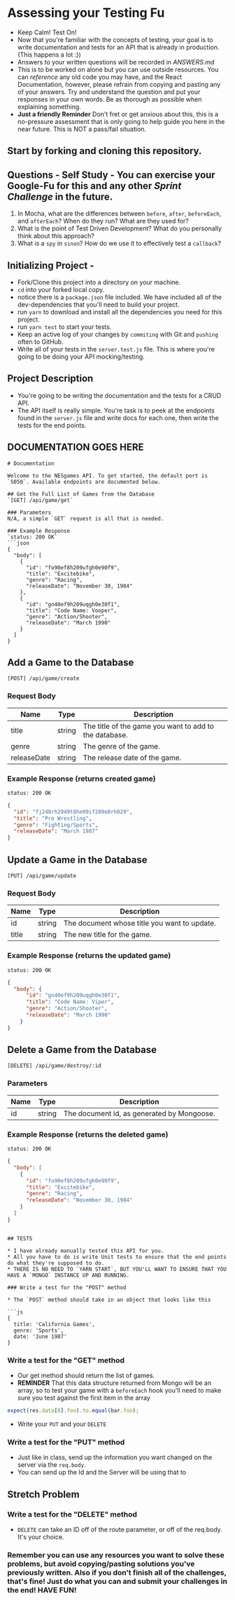 # Assessing your Testing Fu

* Keep Calm! Test On!
* Now that you're familiar with the concepts of testing, your goal is to write documentation and tests for an API that is already in production. (This happens a lot :))
* Answers to your written questions will be recorded in _ANSWERS.md_
* This is to be worked on alone but you can use outside resources. You can _reference_ any old code you may have, and the React Documentation, however, please refrain from copying and pasting any of your answers. Try and understand the question and put your responses in your own words. Be as thorough as possible when explaining something.
* **Just a friendly Reminder** Don't fret or get anxious about this, this is a no-pressure assessment that is only going to help guide you here in the near future. This is NOT a pass/fail situation.

## Start by forking and cloning this repository.

## Questions - Self Study - You can exercise your Google-Fu for this and any other _Sprint Challenge_ in the future.

1. In Mocha, what are the differences between `before`, `after`, `beforeEach`, and `afterEach`? When do they run? What are they used for?
2. What is the point of Test Driven Development? What do you personally think about this approach?
3. What is a `spy` in `sinon`? How do we use it to effectively test a `callback`?

## Initializing Project -

* Fork/Clone this project into a directory on your machine.
* `cd` into your forked local copy.
* notice there is a `package.json` file included. We have included all of the dev-dependencies that you'll need to build your project.
* run `yarn` to download and install all the dependencies you need for this project.
* run `yarn test` to start your tests.
* Keep an active log of your changes by `commiting` with Git and `pushing` often to GitHub.
* Write all of your tests in the `server.test.js` file. This is where you're going to be doing your API mocking/testing.

## Project Description

* You're going to be writing the documentation and the tests for a CRUD API.
* The API itself is really simple. You're task is to peek at the endpoints found in the `server.js` file and write docs for each one, then write the tests for the end points.

## DOCUMENTATION GOES HERE

```
# Documentation

Welcome to the NESgames API. To get started, the default port is `5050`. Available endpoints are documented below.

## Get the Full List of Games from the Database
`[GET] /api/game/get`

### Parameters
N/A, a simple `GET` request is all that is needed.

### Example Response
`status: 200 OK`
```json
{
  "body": [
    {
      "id": "fo90ef8h209ufgh0e90f9",
      "title": "Excitebike",
      "genre": "Racing",
      "releaseDate": "November 30, 1984"
    },
    {
      "id": "gn40ef9h209uqgh0e30f1",
      "title": "Code Name: Vooper",
      "genre": "Action/Shooter",
      "releaseDate": "March 1990"
    }
  ]
}
```

## Add a Game to the Database
`[POST] /api/game/create`

### Request Body
|Name|Type|Description|
|----|----|-----------|
|title|string|The title of the game you want to add to the database.|
|genre|string|The genre of the game.|
|releaseDate|string|The release date of the game.|

### Example Response (returns created game)
`status: 200 OK`
```json
{
  "id": "fj248rh2049t8he09if209e8rh029",
  "title": "Pro Wrestling",
  "genre": "Fighting/Sports",
  "releaseDate": "March 1987"
}
```


## Update a Game in the Database
`[PUT] /api/game/update`

### Request Body
|Name|Type|Description|
|----|----|-----------|
|id|string|The document whose title you want to update.
|title|string|The new title for the game.|

### Example Response (returns the updated game)
`status: 200 OK`
```json
{
  "body": {
      "id": "gn40ef9h209uqgh0e30f1",
      "title": "Code Name: Viper",
      "genre": "Action/Shooter",
      "releaseDate": "March 1990"
    }
}
```

## Delete a Game from the Database
`[DELETE] /api/game/destroy/:id`

### Parameters
|Name|Type|Description|
|----|----|-----------|
|id|string|The document id, as generated by Mongoose.|
### Example Response (returns the deleted game)
`status: 200 OK`
```json
{
  "body": [
    {
      "id": "fo90ef8h209ufgh0e90f9",
      "title": "Excitebike",
      "genre": "Racing",
      "releaseDate": "November 30, 1984"
    }
  ]
}
```

```

## TESTS

* I have already manually tested this API for you.
* All you have to do is write Unit tests to ensure that the end points do what they're supposed to do.
* THERE IS NO NEED TO `YARN START`, BUT YOU'LL WANT TO ENSURE THAT YOU HAVE A `MONGO` INSTANCE UP AND RUNNING.

### Write a test for the "POST" method

* The `POST` method should take in an object that looks like this

```js
{
  title: 'California Games',
  genre: 'Sports',
  date: 'June 1987'
}
```

### Write a test for the "GET" method

* Our get method should return the list of games.
* **REMINDER** That this data structure returned from Mongo will be an array, so to test your game with a `beforeEach` hook you'll need to make sure you test against the first item in the array

```js
expect(res.data[0].foo).to.equal(bar.foo);
```

* Write your `PUT` and your `DELETE`

### Write a test for the "PUT" method

* Just like in class, send up the information you want changed on the server via the `req.body`.
* You can send up the Id and the Server will be using that to

## Stretch Problem

### Write a test for the "DELETE" method

* `DELETE` can take an ID off of the route parameter, or off of the req.body. It's your choice.

### Remember you can use any resources you want to solve these problems, but avoid copying/pasting solutions you've previously written. Also if you don't finish all of the challenges, that's fine! Just do what you can and submit your challenges in the end! HAVE FUN!
